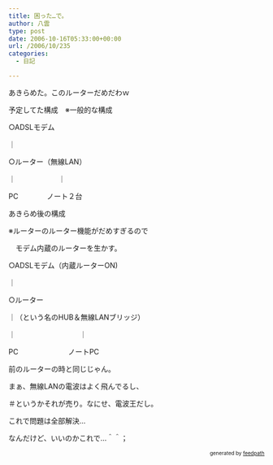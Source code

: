 ```yaml
---
title: 困った…で。
author: 八雲
type: post
date: 2006-10-16T05:33:00+00:00
url: /2006/10/235
categories:
  - 日記

---
```

あきらめた。このルーターだめだわｗ

予定してた構成　※一般的な構成
  
○ADSLモデム
  
｜
  
○ルーター（無線LAN）
  
｜　　　　　　｜
  
PC　　　　ノート２台

あきらめ後の構成
  
※ルーターのルーター機能がだめすぎるので
  
　モデム内蔵のルーターを生かす。
  
○ADSLモデム（内蔵ルーターON)
  
｜
  
○ルーター
  
｜（という名のHUB＆無線LANブリッジ）
  
｜　　　　　　　　　｜
  
PC　　　　　　　ノートPC

前のルーターの時と同じじゃん。
  
まぁ、無線LANの電波はよく飛んでるし、
  
＃というかそれが売り。なにせ、電波王だし。

これで問題は全部解決…
  
なんだけど、いいのかこれで…＾＾；<!--
feedpath info start
-->

<div style="text-align: right; font-size: 10px;">
  &nbsp;&nbsp;<span>generated by <a href="http://feedpath.jp">feedpath</a></span>
</div>

<!--
feedpath info end
-->